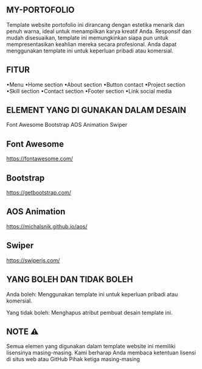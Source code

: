 ## MY-PORTOFOLIO
Template website portofolio ini dirancang dengan estetika menarik dan penuh warna, ideal untuk menampilkan karya kreatif Anda. Responsif dan mudah disesuaikan, template ini memungkinkan siapa pun untuk mempresentasikan keahlian mereka secara profesional. Anda dapat menggunakan template ini untuk keperluan pribadi atau komersial.

## FITUR
•Menu
•Home section
•About section
•Button contact
•Project section
•Skill section
•Contact section
•Footer section
•Link social media

## ELEMENT YANG DI GUNAKAN DALAM DESAIN
Font Awesome
Bootstrap
AOS Animation
Swiper

## Font Awesome
https://fontawesome.com/
## Bootstrap
https://getbootstrap.com/
## AOS Animation
https://michalsnik.github.io/aos/
## Swiper
https://swiperjs.com/

## YANG BOLEH DAN TIDAK BOLEH
Anda boleh:
Menggunakan template ini untuk keperluan pribadi atau komersial.

Yang tidak boleh:
Menghapus atribut pembuat desain template ini.

## NOTE ⚠️
Semua elemen yang digunakan dalam template website ini memiliki lisensinya masing-masing. Kami berharap Anda membaca ketentuan lisensi di situs web atau GitHub Pihak ketiga masing-masing
